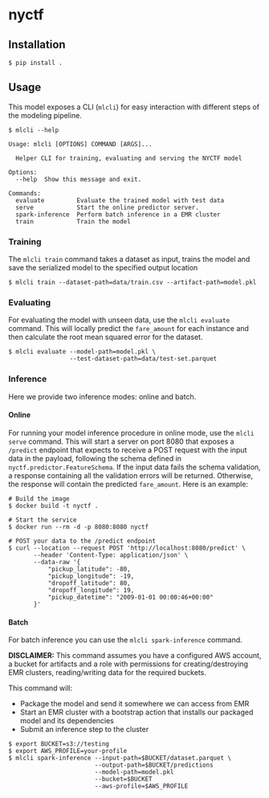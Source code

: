 # nyctf

## Installation
```shell
$ pip install .
```

## Usage
This model exposes a CLI (`mlcli`) for easy interaction with different steps of the modeling pipeline.

```shell
$ mlcli --help

Usage: mlcli [OPTIONS] COMMAND [ARGS]...

  Helper CLI for training, evaluating and serving the NYCTF model

Options:
  --help  Show this message and exit.

Commands:
  evaluate         Evaluate the trained model with test data
  serve            Start the online predictor server.
  spark-inference  Perform batch inference in a EMR cluster
  train            Train the model
```

### Training
The `mlcli train` command takes a dataset as input, trains the model and save the serialized
model to the specified output location

```shell
$ mlcli train --dataset-path=data/train.csv --artifact-path=model.pkl
```

### Evaluating
For evaluating the model with unseen data, use the `mlcli evaluate` command.
This will locally predict the `fare_amount` for each instance and then calculate the root mean squared error for the dataset.
```shell
$ mlcli evaluate --model-path=model.pkl \
                 --test-dataset-path=data/test-set.parquet
```

### Inference
Here we provide two inference modes: online and batch.

#### Online
For running your model inference procedure in online mode, use the `mlcli serve` command.
This will start a server on port 8080 that exposes a `/predict` endpoint that expects to receive a POST 
request with the input data in the payload, following the schema defined in `nyctf.predictor.FeatureSchema`.
If the input data fails the schema validation, a response containing all the validation errors
will be returned. Otherwise, the response will contain the predicted `fare_amount`. Here is an example:

```shell
# Build the image
$ docker build -t nyctf .

# Start the service
$ docker run --rm -d -p 8080:8080 nyctf

# POST your data to the /predict endpoint
$ curl --location --request POST 'http://localhost:8080/predict' \
       --header 'Content-Type: application/json' \
       --data-raw '{
           "pickup_latitude": -80,
           "pickup_longitude": -19,
           "dropoff_latitude": 80,
           "dropoff_longitude": 19,
           "pickup_datetime": "2009-01-01 00:00:46+00:00"
       }'
```
#### Batch
For batch inference you can use the `mlcli spark-inference` command. 

**DISCLAIMER:** This command assumes you have a configured AWS account,
a bucket for artifacts and a role with permissions for creating/destroying EMR clusters, reading/writing data for the required buckets.

This command will:
- Package the model and send it somewhere we can access from EMR
- Start an EMR cluster with a bootstrap action that installs our packaged model and its dependencies
- Submit an inference step to the cluster

```shell
$ export BUCKET=s3://testing
$ export AWS_PROFILE=your-profile
$ mlcli spark-inference --input-path=$BUCKET/dataset.parquet \
                        --output-path=$BUCKET/predictions
                        --model-path=model.pkl
                        --bucket=$BUCKET
                        --aws-profile=$AWS_PROFILE
```
